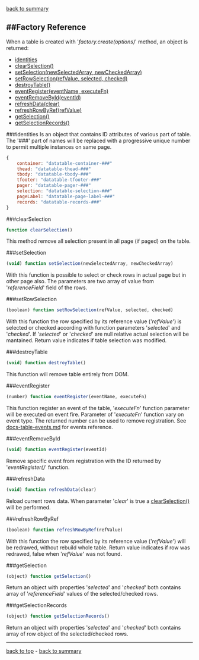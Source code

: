 ﻿[back to summary](summary.md)

##Factory Reference
------------------------------------------------------------------------
When a table is created with '*factory.create(options)*' method, an object is returned:

- [identities](#identities)
- [clearSelection()](#clearSelection)
- [setSelection(newSelectedArray, newCheckedArray)](#setSelection)
- [setRowSelection(refValue, selected, checked)](#setRowSelection)
- [destroyTable()](#destroyTable)
- [eventRegister(eventName, executeFn)](#eventRegister)
- [eventRemoveById(eventId)](#eventRemoveById)
- [refreshData(clear)](#refreshData)
- [refreshRowByRef(refValue)](#refreshRowByRef)
- [getSelection()](#getSelection)
- [getSelectionRecords()](#getSelectionRecords)


###identities
Is an object that contains ID attributes of various part of table.  
The '###' part of names will be replaced with a progressive unique number 
to permit multiple instances on same page.

```javascript
{
    container: "datatable-container-###"
    thead: "datatable-thead-###"
    tbody: "datatable-tbody-###"
    tfooter: "datatable-tfooter-###"
    pager: "datatable-pager-###"
    selection: "datatable-selection-###"
    pageLabel: "datatable-page-label-###"
    records: "datatable-records-###"
}
```



###clearSelection
```javascript
function clearSelection()
```
This method remove all selection present in all page (if paged) on the table. 


###setSelection
```javascript
(void) function setSelection(newSelectedArray, newCheckedArray)
```
With this function is possible to select or check rows in actual page but in other page also.
The parameters are two array of value from '*referenceField*' field of the rows.


###setRowSelection
```javascript
(boolean) function setRowSelection(refValue, selected, checked)
```
With this function the row specified by its reference value ('*refValue*') is selected 
or checked according with function parameters '*selected*' and '*checked*'.
If '*selected*' or '*checked*' are null relative actual selection will be mantained.
Return value indicates if table selection was modified.


###destroyTable
```javascript
(void) function destroyTable()
```
This function will remove table entirely from DOM.


###eventRegister
```javascript
(number) function eventRegister(eventName, executeFn)
```
This function register an event of the table, '*executeFn*' function parameter
will be executed on event fire.
Parameter of '*executeFn*' function vary on event type.
The returned number can be used to remove registration.
See [docs-table-events.md](docs-table-events.md) for events reference.


###eventRemoveById
```javascript
(void) function eventRegister(eventId)
```
Remove specific event from registration with the ID 
returned by '*eventRegister()*' function.


###refreshData
```javascript
(void) function refreshData(clear)
```
Reload current rows data. When parameter '*clear*' 
is true a [clearSelection()](#clearSelection) will be performed.


###refreshRowByRef
```javascript
(boolean) function refreshRowByRef(refValue)
```
With this function the row specified by its reference value ('*refValue*') 
will be redrawed, without rebuild whole table.
Return value indicates if row was redrawed, false when '*refValue*' was not found.


###getSelection
```javascript
(object) function getSelection()
```
Return an object with properties '*selected*' and '*checked*' both contains
array of '*referenceField*' values of the selected/checked rows.


###getSelectionRecords
```javascript
(object) function getSelectionRecords()
```
Return an object with properties '*selected*' and '*checked*' both contains
array of row object of the selected/checked rows.


------------------------------------------------------------------------

[back to top](#factory-reference) - [back to summary](summary.md)
